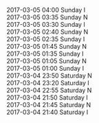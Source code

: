2017-03-05 04:00 Sunday  I  
2017-03-05 03:35 Sunday  N  
2017-03-05 03:30 Sunday  I  
2017-03-05 02:40 Sunday  N  
2017-03-05 02:35 Sunday  I  
2017-03-05 01:45 Sunday  N  
2017-03-05 01:35 Sunday  I  
2017-03-05 01:05 Sunday  N  
2017-03-05 01:00 Sunday  I  
2017-03-04 23:50 Saturday  N  
2017-03-04 23:20 Saturday  I  
2017-03-04 22:55 Saturday  N  
2017-03-04 21:50 Saturday  I  
2017-03-04 21:45 Saturday  N  
2017-03-04 21:40 Saturday  I  
